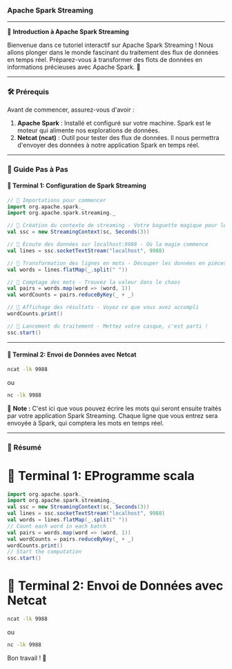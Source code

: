 ### Apache Spark Streaming 

---

🚀 **Introduction à Apache Spark Streaming**

Bienvenue dans ce tutoriel interactif sur Apache Spark Streaming ! Nous allons plonger dans le monde fascinant du traitement des flux de données en temps réel. Préparez-vous à transformer des flots de données en informations précieuses avec Apache Spark. 🌟

---

### 🛠 Prérequis

Avant de commencer, assurez-vous d'avoir :

1. **Apache Spark** : Installé et configuré sur votre machine. Spark est le moteur qui alimente nos explorations de données.
2. **Netcat (ncat)** : Outil pour tester des flux de données. Il nous permettra d'envoyer des données à notre application Spark en temps réel.

---

### 📖 Guide Pas à Pas

#### 🔹 **Terminal 1: Configuration de Spark Streaming**

```scala
// 🌟 Importations pour commencer
import org.apache.spark._
import org.apache.spark.streaming._

// 🎩 Création du contexte de streaming - Votre baguette magique pour les données en temps réel
val ssc = new StreamingContext(sc, Seconds(3))

// 📡 Écoute des données sur localhost:9988 - Où la magie commence
val lines = ssc.socketTextStream("localhost", 9988)

// 📖 Transformation des lignes en mots - Découper les données en pièces compréhensibles
val words = lines.flatMap(_.split(" "))

// 🔢 Comptage des mots - Trouvez la valeur dans le chaos
val pairs = words.map(word => (word, 1))
val wordCounts = pairs.reduceByKey(_ + _)

// 👀 Affichage des résultats - Voyez ce que vous avez accompli
wordCounts.print()

// 🚀 Lancement du traitement - Mettez votre casque, c'est parti !
ssc.start()
```

---

#### 🔹 **Terminal 2: Envoi de Données avec Netcat**

```bash
ncat -lk 9988
```
ou
```bash
nc -lk 9988 
```

📝 **Note :** C'est ici que vous pouvez écrire les mots qui seront ensuite traités par votre application Spark Streaming. Chaque ligne que vous entrez sera envoyée à Spark, qui comptera les mots en temps réel.

---

### 🎨 Résumé

# 🔹 **Terminal 1: EProgramme scala**

```scala
import org.apache.spark._
import org.apache.spark.streaming._
val ssc = new StreamingContext(sc, Seconds(3))
val lines = ssc.socketTextStream("localhost", 9988)
val words = lines.flatMap(_.split(" "))
// Count each word in each batch
val pairs = words.map(word => (word, 1))
val wordCounts = pairs.reduceByKey(_ + _)
wordCounts.print()
// Start the computation
ssc.start()
```
# 🔹 **Terminal 2: Envoi de Données avec Netcat**

```bash
ncat -lk 9988
```
ou
```bash
nc -lk 9988 
```


Bon travail ! 🚀
